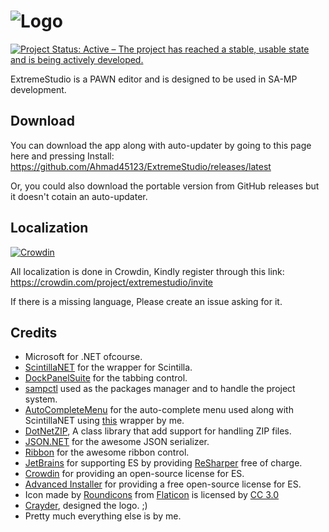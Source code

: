 # ![Logo](http://i.imgur.com/Jmxy3lc.png)

[![Project Status: Active – The project has reached a stable, usable state and is being actively developed.](http://www.repostatus.org/badges/latest/active.svg)](http://www.repostatus.org/#active)

ExtremeStudio is a PAWN editor and is designed to be used in SA-MP development.

## Download
You can download the app along with auto-updater by going to this page here and pressing Install:
https://github.com/Ahmad45123/ExtremeStudio/releases/latest

Or, you could also download the portable version from GitHub releases but it doesn't cotain an auto-updater.

## Localization
[![Crowdin](https://d322cqt584bo4o.cloudfront.net/extremestudio/localized.svg)](https://crowdin.com/project/extremestudio)

All localization is done in Crowdin, Kindly register through this link: 
https://crowdin.com/project/extremestudio/invite

If there is a missing language, Please create an issue asking for it.

## Credits
* Microsoft for .NET ofcourse.
* [ScintillaNET](https://github.com/jacobslusser/ScintillaNET) for the wrapper for Scintilla.
* [DockPanelSuite](http://dockpanelsuite.com/) for the tabbing control.
* [sampctl](http://forum.sa-mp.com/showthread.php?t=651159) used as the packages manager and to handle the project system.
* [AutoCompleteMenu](http://www.codeproject.com/Articles/365974/Autocomplete-Menu) for the auto-complete menu used along with ScintillaNET using [this](https://github.com/JohnyMac/AutoCompleteMenu-ScintillaNET) wrapper by me.
* [DotNetZIP](https://dotnetzip.codeplex.com/), A class library that add support for handling ZIP files. 
* [JSON.NET](http://www.json.net/) for the awesome JSON serializer.
* [Ribbon](http://www.codeproject.com/Articles/364272/Easily-Add-a-Ribbon-into-a-WinForms-Application-Cs) for the awesome ribbon control.
* [JetBrains](https://www.jetbrains.com/) for supporting ES by providing [ReSharper](https://www.jetbrains.com/resharper/) free of charge.
* [Crowdin](https://crowdin.com) for providing an open-source license for ES.
* [Advanced Installer](https://www.advancedinstaller.com) for providing a free open-source license for ES.
* Icon made by [Roundicons](https://www.flaticon.com/authors/roundicons) from [Flaticon](https://www.flaticon.com/) is licensed by [CC 3.0](http://creativecommons.org/licenses/by/3.0/)
* [Crayder](http://forum.sa-mp.com/member.php?u=214776), designed the logo. ;)
* Pretty much everything else is by me.
